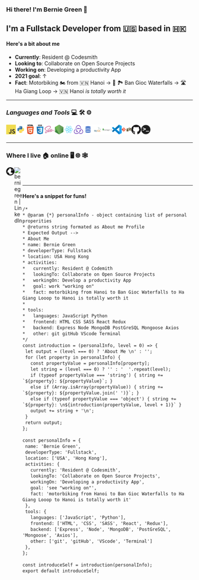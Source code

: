 ### Hi there! I'm Bernie Green 👋

## I'm a Fullstack Developer from 🇺🇸 based in 🇭🇰 

#### Here's a bit about me
- **Currently**: Resident @ Codesmith
- **Looking to**: Collaborate on Open Source Projects
- **Working on**: Developing a productivity App
- **2021 goal**: &uarr;
- **Fact**: Motorbiking 🏍️ from 🇻🇳 Hanoi &rarr; 🌊 🏞️ Ban Gioc Waterfalls &rarr; 🛣️ Ha Giang Loop &rarr; 🇻🇳 Hanoi *is totally worth it* 

---

### _Languages and Tools_ 💻 🛠️ ⚙️
<img align="left" alt="JavaScript" width="26px" src="https://raw.githubusercontent.com/github/explore/80688e429a7d4ef2fca1e82350fe8e3517d3494d/topics/javascript/javascript.png" />
<img align="left" alt="Python" width="26px" src="https://raw.githubusercontent.com/github/explore/80688e429a7d4ef2fca1e82350fe8e3517d3494d/topics/python/python.png" />
<img align="left" alt="HTML5" width="26px" src="https://raw.githubusercontent.com/github/explore/80688e429a7d4ef2fca1e82350fe8e3517d3494d/topics/html/html.png" />
<img align="left" alt="CSS3" width="26px" src="https://raw.githubusercontent.com/github/explore/80688e429a7d4ef2fca1e82350fe8e3517d3494d/topics/css/css.png" />
<img align="left" alt="Sass" width="26px" src="https://raw.githubusercontent.com/github/explore/80688e429a7d4ef2fca1e82350fe8e3517d3494d/topics/sass/sass.png" />
<img align="left" alt="Node.js" width="26px" src="https://raw.githubusercontent.com/github/explore/80688e429a7d4ef2fca1e82350fe8e3517d3494d/topics/nodejs/nodejs.png" />
<img align="left" alt="React" width="26px" src="https://raw.githubusercontent.com/github/explore/80688e429a7d4ef2fca1e82350fe8e3517d3494d/topics/react/react.png" />
<img align="left" alt="Redux" width="26px" src="https://raw.githubusercontent.com/github/explore/80688e429a7d4ef2fca1e82350fe8e3517d3494d/topics/redux/redux.png" />
<img align="left" alt="SQL" width="26px" src="https://raw.githubusercontent.com/github/explore/80688e429a7d4ef2fca1e82350fe8e3517d3494d/topics/sql/sql.png" />
<img align="left" alt="MySQL" width="26px" src="https://raw.githubusercontent.com/github/explore/80688e429a7d4ef2fca1e82350fe8e3517d3494d/topics/mysql/mysql.png" />
<img align="left" alt="MongoDB" width="26px" src="https://raw.githubusercontent.com/github/explore/80688e429a7d4ef2fca1e82350fe8e3517d3494d/topics/mongodb/mongodb.png" />
<img align="left" alt="Visual Studio Code" width="26px" src="https://raw.githubusercontent.com/github/explore/80688e429a7d4ef2fca1e82350fe8e3517d3494d/topics/visual-studio-code/visual-studio-code.png" />
<img align="left" alt="Git" width="26px" src="https://raw.githubusercontent.com/github/explore/80688e429a7d4ef2fca1e82350fe8e3517d3494d/topics/git/git.png" />
<img align="left" alt="GitHub" width="26px" src="https://raw.githubusercontent.com/github/explore/78df643247d429f6cc873026c0622819ad797942/topics/github/github.png" />
<img align="left" alt="Terminal" width="26px" src="https://raw.githubusercontent.com/github/explore/80688e429a7d4ef2fca1e82350fe8e3517d3494d/topics/terminal/terminal.png" />

<br />
<br />

---

### Where I live 🏠 online  🖥️ 🌐 🕸️ 
[<img align="left" alt="berniegreen" width="22px" src="https://raw.githubusercontent.com/iconic/open-iconic/master/svg/globe.svg" />][website]
[<img align="left" alt="berniegreen | LinkedIn" width="22px" src="https://cdn.jsdelivr.net/npm/simple-icons@v3/icons/linkedin.svg" />][linkedin]

<!-- 
[<img align="left" alt="berniegreen | YouTube" width="22px" src="https://cdn.jsdelivr.net/npm/simple-icons@v3/icons/youtube.svg" />][youtube]
[<img align="left" alt="berniegreen | Twitter" width="22px" src="https://cdn.jsdelivr.net/npm/simple-icons@v3/icons/twitter.svg" />][twitter]
[<img align="left" alt="berniegreen | Instagram" width="22px" src="https://cdn.jsdelivr.net/npm/simple-icons@v3/icons/instagram.svg" />][instagram]
-->


<br />
<br />

---

#### Here's a snippet for funs!

```javascript/**
/*
* @param {*} personalInfo - object containing list of personal properities
* @returns string formated as About me Profile
* Expected Output -->    
* About Me
* name: Bernie Green
* developerType: Fullstack
* location: USA Hong Kong
* activities: 
*   currently: Resident @ Codemith
*   lookingTo: Collaborate on Open Source Projects
*   workingOn: Develop a productivity App
*   goal: work "working on"
*   fact: motorbiking from Hanoi to Ban Gioc Waterfalls to Ha Giang Looop to Hanoi is totally worth it
* 
* tools:
*   languages: JavaScript Python
*   frontend: HTML CSS SASS React Redux 
*   backend: Express Node MongoDB PostGreSQL Mongoose Axios 
*   other: git gitHub VScode Terminal
*/
const introduction = (personalInfo, level = 0) => {
 let output = (level === 0) ? 'About Me \n' : '';
 for (let property in personalInfo) {
   const propertyValue = personalInfo[property];
   let string = (level === 0) ? '' : '  '.repeat(level);
   if (typeof propertyValue === 'string') { string += `${property}: ${propertyValue}`; }
   else if (Array.isArray(propertyValue)) { string += `${property}: ${propertyValue.join(' ')}`; }
   else if (typeof propertyValue === 'object') { string += `${property}: \n${introduction(propertyValue, level + 1)}` }
   output += string + '\n';
 }
 return output;
};

const personalInfo = { 
 name: 'Bernie Green',
 developerType: 'Fullstack',
 location: ['USA', 'Hong Kong'],
 activities: { 
   currently: 'Resident @ Codesmith',
   lookingTo: 'Collaborate on Open Source Projects',
   workingOn: 'Developing a productivity App',
   goal: 'see "working on"',
   fact: 'motorbiking from Hanoi to Ban Gioc Waterfalls to Ha Giang Looop to Hanoi is totally worth it'
 },
 tools: {
   languages: ['JavaScript', 'Python'],
   frontend: ['HTML', 'CSS', 'SASS', 'React', 'Redux'],
   backend: ['Express', 'Node', 'MongoDB', 'PostGreSQL', 'Mongoose', 'Axios'],
   other: ['git', 'gitHub', 'VScode', 'Terminal']
 },
};

const introduceSelf = introduction(personalInfo);
export default introduceSelf;
```


[website]: http://www.berniegreen.com/ 
[linkedin]: https://www.linkedin.com/in/bernardjosephgreen/
<!-- 
[twitter]: 
[instagram]: 
[youtube]: 
-->
<!-- 
credit and inpiration: 
 codeSTACKr: https://github.com/codeSTACKr/codeSTACKr/blob/master/README.md
 coderjojo: https://github.com/coderjojo/creative-profile-readme
-->
